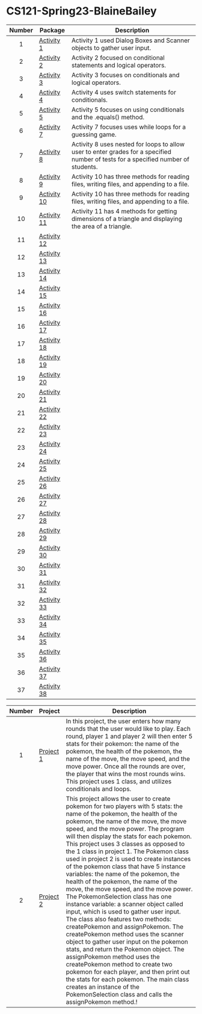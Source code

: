 # CS121-Spring23-BlaineBailey

| Number | Package | Description |
| :------: | ------ | ------ |
| 1 | [Activity 1](https://github.com/CodeBucket234/CS121-Spring23-BlaineBailey/tree/main/ClassActivities/src/WeekTwo/Activity1) | Activity 1 used Dialog Boxes and Scanner objects to gather user input. |
| 2 | [Activity 2](https://github.com/CodeBucket234/CS121-Spring23-BlaineBailey/tree/main/ClassActivities/src/WeekTwo/Activity2) | Activity 2 focused on conditional statements and logical operators. |
| 3 | [Activity 3](https://github.com/CodeBucket234/CS121-Spring23-BlaineBailey/tree/main/ClassActivities/src/WeekThree/Activity3) | Activity 3 focuses on conditionals and logical operators. |
| 4 | [Activity 4](https://github.com/CodeBucket234/CS121-Spring23-BlaineBailey/tree/main/ClassActivities/src/WeekThree/Activity4) | Activity 4 uses switch statements for conditionals. |
| 5 | [Activity 5](https://github.com/CodeBucket234/CS121-Spring23-BlaineBailey/tree/main/restaurant/src) | Activity 5 focuses on using conditionals and the .equals() method. |
| 6 | [Activity 7](https://github.com/CodeBucket234/CS121-Spring23-BlaineBailey/tree/main/whileLoopActivity/src) | Activity 7 focuses uses while loops for a guessing game. |
| 7 | [Activity 8](https://github.com/CodeBucket234/CS121-Spring23-BlaineBailey/tree/main/nestedForLoopsActivity/src) | Activity 8 uses nested for loops to allow user to enter grades for a specified number of tests for a specified number of students. |
| 8 | [Activity 9](https://github.com/CodeBucket234/CS121-Spring23-BlaineBailey/tree/main/Activity9/src) | Activity 10 has three methods for reading files, writing files, and appending to a file. |
| 9 | [Activity 10](https://github.com/CodeBucket234/CS121-Spring23-BlaineBailey/tree/main/fileActivity/src) | Activity 10 has three methods for reading files, writing files, and appending to a file. |
| 10 | [Activity 11](https://github.com/CodeBucket234/CS121-Spring23-BlaineBailey/tree/main/methods/src) | Activity 11 has 4 methods for getting dimensions of a triangle and displaying the area of a triangle. |
| 11 | [Activity 12]() |  |
| 12 | [Activity 13]() |  |
| 13 | [Activity 14]() |  |
| 14 | [Activity 15]() |  |
| 15 | [Activity 16]() |  |
| 16 | [Activity 17]() |  |
| 17 | [Activity 18]() |  |
| 18 | [Activity 19]() |  |
| 19 | [Activity 20]() |  |
| 20 | [Activity 21]() |  |
| 21 | [Activity 22]() |  |
| 22 | [Activity 23]() |  |
| 23 | [Activity 24]() |  |
| 24 | [Activity 25]() |  |
| 25 | [Activity 26]() |  |
| 26 | [Activity 27]() |  |
| 27 | [Activity 28]() |  |
| 28 | [Activity 29]() |  |
| 29 | [Activity 30]() |  |
| 30 | [Activity 31]() |  |
| 31 | [Activity 32]() |  |
| 32 | [Activity 33]() |  |
| 33 | [Activity 34]() |  |
| 34 | [Activity 35]() |  |
| 35 | [Activity 36]() |  |
| 36 | [Activity 37]() |  |
| 37 | [Activity 38]() |  |

| Number | Project | Description |
| :-: | - | - |
| 1 | [Project 1](https://github.com/CodeBucket234/CS121-Spring23-BlaineBailey/tree/main/Project1/src) | In this project, the user enters how many rounds that the user would like to play. Each round, player 1 and player 2 will then enter 5 stats for their pokemon: the name of the pokemon, the health of the pokemon, the name of the move, the move speed, and the move power. Once all the rounds are over, the player that wins the most rounds wins. This project uses 1 class, and utilizes conditionals and loops. |
| 2 | [Project 2](https://github.com/CodeBucket234/CS121-Spring23-BlaineBailey/tree/main/project2/src) | This project allows the user to create pokemon for two players with 5 stats: the name of the pokemon, the health of the pokemon, the name of the move, the move speed, and the move power. The program will then display the stats for each pokemon. This project uses 3 classes as opposed to the 1 class in project 1. The Pokemon class used in project 2 is used to create instances of the pokemon class that have 5 instance variables: the name of the pokemon, the health of the pokemon, the name of the move, the move speed, and the move power. The PokemonSelection class has one instance variable: a scanner object called input, which is used to gather user input. The class also features two methods: createPokemon and assignPokemon. The createPokemon method uses the scanner object to gather user input on the pokemon stats, and return the Pokemon object. The assignPokemon method uses the createPokemon method to create two pokemon for each player, and then print out the stats for each pokemon. The main class creates an instance of the PokemonSelection class and calls the assignPokemon method.!|

